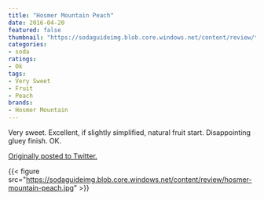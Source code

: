 ```yaml
---
title: "Hosmer Mountain Peach"
date: 2016-04-20
featured: false
thumbnail: "https://sodaguideimg.blob.core.windows.net/content/review/thumbs/hosmer-mountain-peach.jpg"
categories:
- soda
ratings:
- Ok
tags:
- Very Sweet
- Fruit
- Peach
brands:
- Hosmer Mountain
---
```


Very sweet. Excellent, if slightly simplified, natural fruit start. Disappointing gluey finish. OK.

[Originally posted to Twitter.](https://twitter.com/Cavorter/status/722855967159754752)

{{< figure src="https://sodaguideimg.blob.core.windows.net/content/review/hosmer-mountain-peach.jpg" >}}

